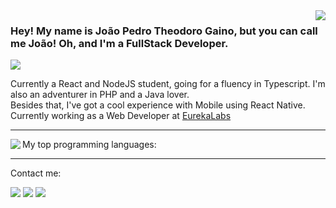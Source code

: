 <img align='right' src="https://github-readme-stats.vercel.app/api?username=joaoptgaino&show_icons=true&title_color=fff&text_color=fffe&icon_color=fff&bg_color=000&cache_seconds=2300">

### Hey! My name is João Pedro Theodoro Gaino, but you can call me João! Oh, and I'm a FullStack Developer. 
<img src="https://img.shields.io/static/v1?label=Overview&message=JoaoptGaino&color=f8efd4&style=for-the-badge&logo=GitHub">

<p>
  Currently a React and NodeJS student, going for a fluency in Typescript. I'm also an adventurer in PHP and a Java lover.
<br>
  Besides that, I've got a cool experience with Mobile using React Native.
  <br>
  Currently working as a Web Developer at <a href="https://eurekalabs.com.br/" alt="EurekaLabs" target="_blank">EurekaLabs</a>
</p>
<hr>
My top programming languages:
<img align="left" src="https://github-readme-stats.vercel.app/api/top-langs/?username=joaoptgaino&theme=blue-green">
<hr>
Contact me:

<p align="left">
  <a href="https://joaoptgaino.com/" alt="Meu site" target="_blank">
  <img src="https://img.shields.io/badge/-Website-000?style=flat-square&labelColor=000&logo=circle&logoColor=white&link=" /></a>

  <a href="https://www.linkedin.com/in/jo%C3%A3o-pedro-theodoro-gaino/" alt="Linkedin" target="_blank">
  <img src="https://img.shields.io/badge/-Linkedin-0e76a8?style=flat-square&logo=Linkedin&logoColor=white&link=" /></a>

  <a href="https://www.instagram.com/joaoptgaino/" alt="Instagram" target="_blank">
  <img src="https://img.shields.io/badge/-Instagram-DF0174?style=flat-square&labelColor=DF0174&logo=instagram&logoColor=white&link=https://www.instagram.com/joaoptgaino/"/></a>
</p>  
